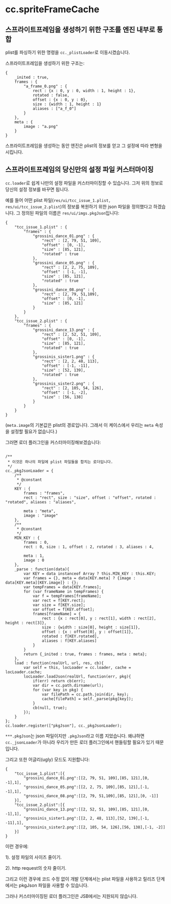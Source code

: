 # cc.spriteFrameCache

## 스프라이트프레임을 생성하기 위한 구조를 엔진 내부로 통합

plist를 파싱하기 위한 명령을 `cc._plistLoader`로 이동시켰습니다.

스프라이트프레임을 생성하기 위한 구조는:

```스크립트
{
    _inited : true,
    frames : {
        "a_frame_0.png" : {
            rect : {x : 0, y : 0, width : 1, height : 1},
            rotated : false,
            offset : {x : 0, y : 0},
            size : {width : 1, height : 1}
            aliases : ["a_f_0"]
        }
    },
    meta : {
        image : "a.png"
    }
}
```

스프라이트프레임을 생성하는 동안 엔진은 plist의 정보를 얻고 그 설정에 따라 변형을 시킵니다.

## 스프라이트프레임의 당신만의 설정 파일 커스터마이징

`cc.loader`로 쉽게 나만의 설정 파일을 커스터마이징할 수 있습니다. 그저 위의 정보로 당신의 설정 정보를 바꾸면 됩니다.

예를 들어 어떤 plist 파일(`res/ui/tcc_issue_1.plist, res/ui/tcc_issue_2.plist`)의 정보를 복원하기 위한 json 파일을 정의했다고 하겠습니다.
그 정의된 파일의 이름은 `res/ui/imgs.pkgJson`입니다:

```스크립트
{
    "tcc_issue_1.plist" : {
        "frames" : {
            "grossini_dance_01.png" : {
                "rect" : [2, 79, 51, 109],
                "offset" : [0, -1],
                "size" : [85, 121],
                "rotated" : true
            },
            "grossini_dance_05.png" : {
                "rect" : [2, 2, 75, 109],
                "offset" : [-1, -1],
                "size" : [85, 121],
                "rotated" : true
            },
            "grossini_dance_08.png" : {
                "rect" : [2, 79, 51,109],
                "offset" : [0, -1],
                "size" : [85, 121]
            }
        }
    },
    "tcc_issue_2.plist" : {
        "frames" : {
            "grossini_dance_13.png" : {
                "rect" : [2, 52, 51, 109],
                "offset" : [0, -1],
                "size" : [85, 121],
                "rotated" : true
            },
            "grossinis_sister1.png" : {
                "rect" : [2, 2, 48, 113],
                "offset" : [-1, -11],
                "size" : [52, 139],
                "rotated" : true
            },
            "grossinis_sister2.png" : {
                "rect" : [2, 105, 54, 126],
                "offset" : [-1, -2],
                "size" : [56, 138]
            }
        }
    }
}
```

(`meta.image`의 기본값은 plist의 경로입니다. 그래서 이 케이스에서 우리는 `meta` 속성을 설정할 필요가 없습니다.)

그러면 로더 플러그인을 커스터마이징해보겠습니다:

```

/**
 * 이것은 하나의 파일에 plist 파일들을 합치는 로더입니다.
 */
cc._pkgJsonLoader = {
    /**
     * @constant
     */
    KEY : {
        frames : "frames",
        rect : "rect", size : "size", offset : "offset", rotated : "rotated", aliases : "aliases",

        meta : "meta",
        image : "image"
    },
    /**
     * @constant
     */
    MIN_KEY : {
        frames : 0,
        rect : 0, size : 1, offset : 2, rotated : 3, aliases : 4,

        meta : 1,
        image : 0
    },
    _parse : function(data){
        var KEY = data instanceof Array ? this.MIN_KEY : this.KEY;
        var frames = {}, meta = data[KEY.meta] ? {image : data[KEY.meta][KEY.image]} : {};
        var tempFrames = data[KEY.frames];
        for (var frameName in tempFrames) {
            var f = tempFrames[frameName];
            var rect = f[KEY.rect];
            var size = f[KEY.size];
            var offset = f[KEY.offset];
            frames[frameName] = {
                rect : {x : rect[0], y : rect[1], width : rect[2], height : rect[3]},
                size : {width : size[0], height : size[1]},
                offset : {x : offset[0], y : offset[1]},
                rotated : f[KEY.rotated],
                aliases : f[KEY.aliases]
            }
        }
        return {_inited : true, frames : frames, meta : meta};
    },
    load : function(realUrl, url, res, cb){
        var self = this, locLoader = cc.loader, cache = locLoader.cache;
        locLoader.loadJson(realUrl, function(err, pkg){
            if(err) return cb(err);
            var dir = cc.path.dirname(url);
            for (var key in pkg) {
                var filePath = cc.path.join(dir, key);
                cache[filePath] = self._parse(pkg[key]);
            }
            cb(null, true);
        });
    }
};
cc.loader.register(["pkgJson"], cc._pkgJsonLoader);
```

`***.pkgJson`는 json 파일이지만 `.pkgJson`라고 이름 지었습니다. 왜냐하면 `cc._jsonLoader`가 아니라 우리가 만든 로더 플러그인에서 핸들링할 필요가 있기 때문입니다.  

그리고 또한 어글리(ugly) 모드도 지원합니다:

```script
{
    "tcc_issue_1.plist":[{
        "grossini_dance_01.png":[[2, 79, 51, 109],[85, 121],[0, -1],1],
        "grossini_dance_05.png":[[2, 2, 75, 109],[85, 121],[-1, -1],1],
        "grossini_dance_08.png":[[2, 79, 51,109],[85, 121],[0, -1]]
    }],
    "tcc_issue_2.plist":[{
        "grossini_dance_13.png":[[2, 52, 51, 109],[85, 121],[0, -1],1],
        "grossinis_sister1.png":[[2, 2, 48, 113],[52, 139],[-1, -11],1],
        "grossinis_sister2.png":[[2, 105, 54, 126],[56, 138],[-1, -2]]
    }]
}
```

이런 경우에:

1). 설정 파일의 사이즈 줄이기.

2). http request의 숫자 줄이기.

그리고 이런 경우에 코드 수정 없이 개발 단계에서는 plist 파일을 사용하고 릴리즈 단계에서는 pkgJson 파일을 사용할 수 있습니다.

그러나 커스터마이징된 로더 플러그인은 JSB에서는 지원되지 않습니다.
